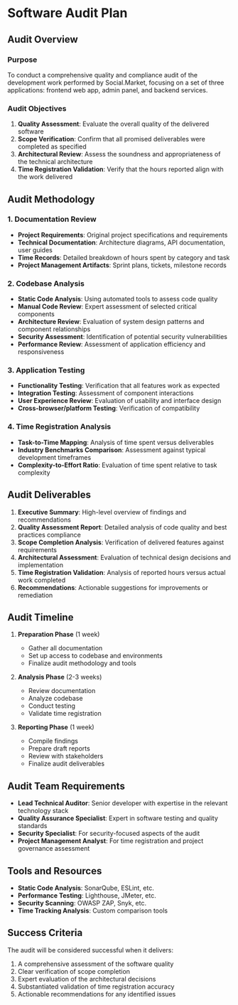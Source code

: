 # Software Audit Plan

## Audit Overview

### Purpose
To conduct a comprehensive quality and compliance audit of the development work performed by Social.Market, focusing on a set of three applications: frontend web app, admin panel, and backend services.

### Audit Objectives
1. **Quality Assessment**: Evaluate the overall quality of the delivered software
2. **Scope Verification**: Confirm that all promised deliverables were completed as specified
3. **Architectural Review**: Assess the soundness and appropriateness of the technical architecture
4. **Time Registration Validation**: Verify that the hours reported align with the work delivered

## Audit Methodology

### 1. Documentation Review
- **Project Requirements**: Original project specifications and requirements
- **Technical Documentation**: Architecture diagrams, API documentation, user guides
- **Time Records**: Detailed breakdown of hours spent by category and task
- **Project Management Artifacts**: Sprint plans, tickets, milestone records

### 2. Codebase Analysis
- **Static Code Analysis**: Using automated tools to assess code quality
- **Manual Code Review**: Expert assessment of selected critical components
- **Architecture Review**: Evaluation of system design patterns and component relationships
- **Security Assessment**: Identification of potential security vulnerabilities
- **Performance Review**: Assessment of application efficiency and responsiveness

### 3. Application Testing
- **Functionality Testing**: Verification that all features work as expected
- **Integration Testing**: Assessment of component interactions
- **User Experience Review**: Evaluation of usability and interface design
- **Cross-browser/platform Testing**: Verification of compatibility

### 4. Time Registration Analysis
- **Task-to-Time Mapping**: Analysis of time spent versus deliverables
- **Industry Benchmarks Comparison**: Assessment against typical development timeframes
- **Complexity-to-Effort Ratio**: Evaluation of time spent relative to task complexity

## Audit Deliverables

1. **Executive Summary**: High-level overview of findings and recommendations
2. **Quality Assessment Report**: Detailed analysis of code quality and best practices compliance
3. **Scope Completion Analysis**: Verification of delivered features against requirements
4. **Architectural Assessment**: Evaluation of technical design decisions and implementation
5. **Time Registration Validation**: Analysis of reported hours versus actual work completed
6. **Recommendations**: Actionable suggestions for improvements or remediation

## Audit Timeline

1. **Preparation Phase** (1 week)
   - Gather all documentation
   - Set up access to codebase and environments
   - Finalize audit methodology and tools

2. **Analysis Phase** (2-3 weeks)
   - Review documentation
   - Analyze codebase
   - Conduct testing
   - Validate time registration

3. **Reporting Phase** (1 week)
   - Compile findings
   - Prepare draft reports
   - Review with stakeholders
   - Finalize audit deliverables

## Audit Team Requirements

- **Lead Technical Auditor**: Senior developer with expertise in the relevant technology stack
- **Quality Assurance Specialist**: Expert in software testing and quality standards
- **Security Specialist**: For security-focused aspects of the audit
- **Project Management Analyst**: For time registration and project governance assessment

## Tools and Resources

- **Static Code Analysis**: SonarQube, ESLint, etc.
- **Performance Testing**: Lighthouse, JMeter, etc.
- **Security Scanning**: OWASP ZAP, Snyk, etc.
- **Time Tracking Analysis**: Custom comparison tools

## Success Criteria

The audit will be considered successful when it delivers:

1. A comprehensive assessment of the software quality
2. Clear verification of scope completion
3. Expert evaluation of the architectural decisions
4. Substantiated validation of time registration accuracy
5. Actionable recommendations for any identified issues 